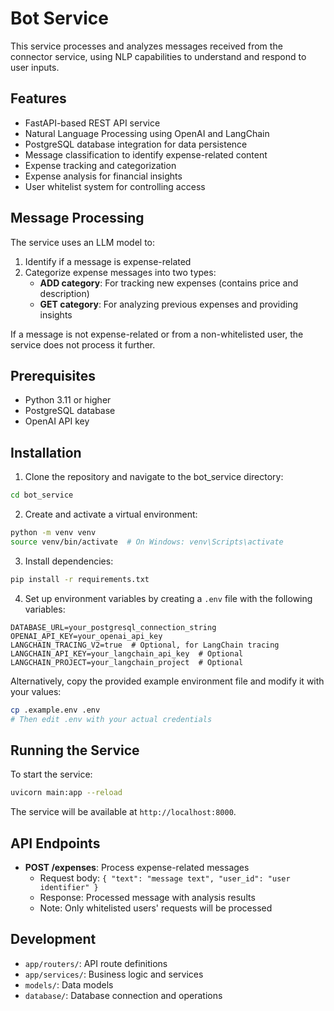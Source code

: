 # Bot Service

This service processes and analyzes messages received from the connector service, using NLP capabilities to understand and respond to user inputs.

## Features

- FastAPI-based REST API service
- Natural Language Processing using OpenAI and LangChain
- PostgreSQL database integration for data persistence
- Message classification to identify expense-related content
- Expense tracking and categorization
- Expense analysis for financial insights
- User whitelist system for controlling access

## Message Processing

The service uses an LLM model to:
1. Identify if a message is expense-related
2. Categorize expense messages into two types:
   - **ADD category**: For tracking new expenses (contains price and description)
   - **GET category**: For analyzing previous expenses and providing insights

If a message is not expense-related or from a non-whitelisted user, the service does not process it further.

## Prerequisites

- Python 3.11 or higher
- PostgreSQL database
- OpenAI API key

## Installation

1. Clone the repository and navigate to the bot_service directory:

```bash
cd bot_service
```

2. Create and activate a virtual environment:

```bash
python -m venv venv
source venv/bin/activate  # On Windows: venv\Scripts\activate
```

3. Install dependencies:

```bash
pip install -r requirements.txt
```

4. Set up environment variables by creating a `.env` file with the following variables:

```
DATABASE_URL=your_postgresql_connection_string
OPENAI_API_KEY=your_openai_api_key
LANGCHAIN_TRACING_V2=true  # Optional, for LangChain tracing
LANGCHAIN_API_KEY=your_langchain_api_key  # Optional
LANGCHAIN_PROJECT=your_langchain_project  # Optional
```

Alternatively, copy the provided example environment file and modify it with your values:

```bash
cp .example.env .env
# Then edit .env with your actual credentials
```

## Running the Service

To start the service:

```bash
uvicorn main:app --reload
```

The service will be available at `http://localhost:8000`.

## API Endpoints

- **POST /expenses**: Process expense-related messages
  - Request body: `{ "text": "message text", "user_id": "user identifier" }`
  - Response: Processed message with analysis results
  - Note: Only whitelisted users' requests will be processed

## Development

- `app/routers/`: API route definitions
- `app/services/`: Business logic and services
- `models/`: Data models
- `database/`: Database connection and operations